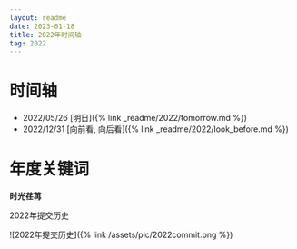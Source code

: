 ```yaml
---
layout: readme
date: 2023-01-18
title: 2022年时间轴
tag: 2022
---
```


# 时间轴

- 2022/05/26 [明日]({% link _readme/2022/tomorrow.md %})
- 2022/12/31 [向前看, 向后看]({% link _readme/2022/look_before.md %})

# 年度关键词

**时光荏苒**

2022年提交历史

![2022年提交历史]({% link /assets/pic/2022commit.png %})
